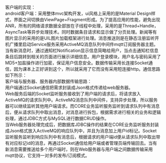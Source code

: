 客户端的实现：
<br>android客户端：采用整体mvc架构开发，ui风格上采用的是Material Design样式，界面之间切换由ViewPage+Fragment形成。为了提高应用的性能，避免出现ANR，所有的网络请求数据全部放在子线程中处理，采用的是Thread+Handle，AsyncTask等异步处理技术。同时数据条目请求和显示做了分页处理。新闻等有图片显示的采用的是UIL图片加载框架进行处理。消息推送则是在静态注册监听开机广播里启动Service服务采用ActiveMQ消息队列中间件mqtt订阅服务器主题。当有新消息时，通过通知栏Notification显示信息简略给用户，当点击通知栏信息条目后跳转到相关的页面进行展示详细信息。用户登录模块，用户名与密码采用了MD5+加盐操作进行加密，保证用户信息安全。数据传输采用长连接Socket通信，因为课本上正好讲到这个，所以就采用了它而没有采用短连接http。通信思路如下所示：
<br>客户端与服务器、服务器内部数据传输思路：
<br>用户端通过Socket通信把需求封装成Json格式传递给web服务器。
<br>Web服务后端的Socket监听服务接收到了用户端的请求后，将请求放入ActiveMQ的请求队列中。ActiveMQ消息队列中间件，支持异步处理，所以服务器可以继续监听其他用户端请求。而CORE业务监听服务监听到请求队列中有消息后，便从请求队列中取出消息，对消息进行拆包，根据需求进行相关的业务和逻辑处理，通过JDBC方式与MySQL进行数据CRUD操作。
<br>当Web服务器处理完成后，把数据库JDBC操作的结果在CORE业务监听服务封装成Json格式放入ActiveMQ的响应队列中，并且为消息加上用户id标记。Socket监听服务监听到响应队列中有消息后，根据请求的用户端id便从请求队列中取出带有对应标记id的消息，再通过Socket通信给用户端或者管理员端传输回去。当有新消息需要推送给多个用户端时，则在Web服务器与用户端之间数据传输采用mqtt协议，它支持一对多的发布/订阅模式。
